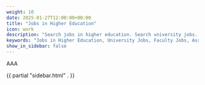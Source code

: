 ```yaml
---
weight: 10
date: 2025-01-27T12:00:00+00:00
title: "Jobs in Higher Education"
icon: work
description: "Search jobs in higher education. Search university jobs. Search postdoc jobs. Search faculty jobs. Search administrative jobs. Search executive jobs."
keywords: "Jobs in Higher Education, University Jobs, Faculty Jobs, Assistant Professor Jobs, Associate Professor Jobs, Professor Jobs, Administrative Jobs, Executive Jobs, Postdoc Jobs, Higher Eductation Jobs"
show_in_sidebar: false
---
```


AAA

{{ partial "sidebar.html" . }}
